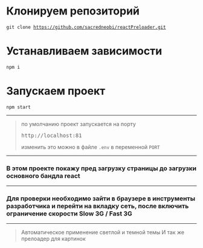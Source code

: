 # Клонируем репозиторий

<code>git clone https://github.com/sacredneobi/reactPreloader.git</code>

# Устанавливаем зависимости

<code>npm i</code>

# Запускаем проект

<code>npm start</code>

---

> по умолчанию проект запускается на порту <pre>http://localhost:81</pre>изменить это можно в файле <code>.env</code> в переменной <code>PORT</code>

---

### В этом проекте покажу пред загрузку страницы до загрузки основного бандла react

---

### Для проверки необходимо зайти в браузере в инструменты разработчика и перейти на вкладку сеть, после включить ограничение скорости <strong>Slow 3G / Fast 3G</strong>

---

> Автоматическое применение светлой и темной темы
> И так же прелоадер для картинок

